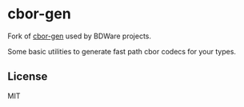 # cbor-gen

Fork of [cbor-gen](https://github.com/bdware/cbor-gen) used by BDWare projects.

Some basic utilities to generate fast path cbor codecs for your types.

## License
MIT
